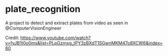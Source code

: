 # plate_recognition
A project to detect and extract plates from video as seen in @ComputerVisionEngineer

Credit: https://www.youtube.com/watch?v=fyJB1t0o0ms&list=PLpGzmsg_tPY3zBXdT1SGwnMKM47o8XCW6&index=60
